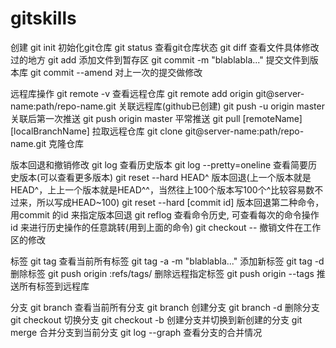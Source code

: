 # gitskills

创建
git init 初始化git仓库
git status 查看git仓库状态
git diff <filename> 查看文件具体修改过的地方
git add <filename>  添加文件到暂存区
git commit -m "blablabla..." 提交文件到版本库
git commit --amend 对上一次的提交做修改

远程库操作
git remote -v 查看远程仓库
git remote add origin git@server-name:path/repo-name.git  关联远程库(github已创建)
git push -u origin master   关联后第一次推送
git push origin master   平常推送
git pull [remoteName] [localBranchName] 拉取远程仓库
git clone git@server-name:path/repo-name.git 克隆仓库

版本回退和撤销修改
git log 查看历史版本
git log --pretty=oneline 查看简要历史版本(可以查看更多版本)
git reset --hard HEAD^ 版本回退(上一个版本就是HEAD^，上上一个版本就是HEAD^^，当然往上100个版本写100个^比较容易数不过来，所以写成HEAD~100)
git reset --hard [commit id] 版本回退第二种命令， 用commit 的id 来指定版本回退
git reflog 查看命令历史, 可查看每次的命令操作 id 来进行历史操作的任意跳转(用到上面的命令)
git checkout -- <filename>  撤销文件在工作区的修改

标签
git tag 查看当前所有标签
git tag -a <tagname> -m "blablabla..." 添加新标签
git tag -d <tagname>  删除标签
git push origin :refs/tags/<tagname>  删除远程指定标签
git push origin --tags 推送所有标签到远程库

分支
git branch 查看当前所有分支
git branch <branchname> 创建分支
git branch -d <branchname> 删除分支
git checkout <branchname> 切换分支
git checkout -b <branchname> 创建分支并切换到新创建的分支
git merge <branchname>  合并<branchname>分支到当前分支
git log --graph 查看分支的合并情况
